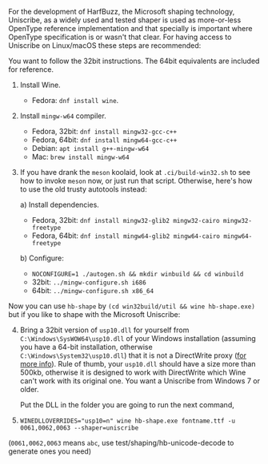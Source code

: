 For the development of HarfBuzz, the Microsoft shaping technology, Uniscribe,
as a widely used and tested shaper is used as more-or-less OpenType reference
implementation and that specially is important where OpenType specification
is or wasn't that clear. For having access to Uniscribe on Linux/macOS these
steps are recommended:

You want to follow the 32bit instructions. The 64bit equivalents are included
for reference.

1. Install Wine.
   - Fedora: `dnf install wine`.

2. Install `mingw-w64` compiler.
   - Fedora, 32bit: `dnf install mingw32-gcc-c++`
   - Fedora, 64bit: `dnf install mingw64-gcc-c++`
   - Debian: `apt install g++-mingw-w64`
   - Mac: `brew install mingw-w64`

3. If you have drank the `meson` koolaid, look at `.ci/build-win32.sh` to see how to
   invoke `meson` now, or just run that script.  Otherwise, here's how to use the
   old trusty autotools instead:

   a) Install dependencies.
      - Fedora, 32bit: `dnf install mingw32-glib2 mingw32-cairo mingw32-freetype`
      - Fedora, 64bit: `dnf install mingw64-glib2 mingw64-cairo mingw64-freetype`

   b) Configure:
     - `NOCONFIGURE=1 ./autogen.sh && mkdir winbuild && cd winbuild`
     - 32bit: `../mingw-configure.sh i686`
     - 64bit: `../mingw-configure.sh x86_64`

Now you can use `hb-shape` by `(cd win32build/util && wine hb-shape.exe)`
but if you like to shape with the Microsoft Uniscribe:

4. Bring a 32bit version of `usp10.dll` for yourself from `C:\Windows\SysWOW64\usp10.dll` of your
   Windows installation (assuming you have a 64-bit installation, otherwise
   `C:\Windows\System32\usp10.dll`) that it is not a DirectWrite proxy
   ([for more info](https://en.wikipedia.org/wiki/Uniscribe)).
   Rule of thumb, your `usp10.dll` should have a size more than 500kb, otherwise
   it is designed to work with DirectWrite which Wine can't work with its original one.
   You want a Uniscribe from Windows 7 or older.

   Put the DLL in the folder you are going to run the next command,

5. `WINEDLLOVERRIDES="usp10=n" wine hb-shape.exe fontname.ttf -u 0061,0062,0063 --shaper=uniscribe`

(`0061,0062,0063` means `abc`, use test/shaping/hb-unicode-decode to generate ones you need)
